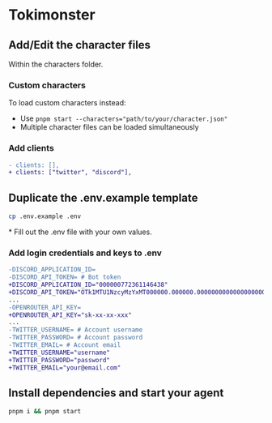 # Tokimonster

## Add/Edit the character files

Within the characters folder.

### Custom characters

To load custom characters instead:
- Use `pnpm start --characters="path/to/your/character.json"`
- Multiple character files can be loaded simultaneously

### Add clients

```diff
- clients: [],
+ clients: ["twitter", "discord"],
```

## Duplicate the .env.example template

```bash
cp .env.example .env
```

\* Fill out the .env file with your own values.

### Add login credentials and keys to .env

```diff
-DISCORD_APPLICATION_ID=
-DISCORD_API_TOKEN= # Bot token
+DISCORD_APPLICATION_ID="000000772361146438"
+DISCORD_API_TOKEN="OTk1MTU1NzcyMzYxMT000000.000000.00000000000000000000000000000000"
...
-OPENROUTER_API_KEY=
+OPENROUTER_API_KEY="sk-xx-xx-xxx"
...
-TWITTER_USERNAME= # Account username
-TWITTER_PASSWORD= # Account password
-TWITTER_EMAIL= # Account email
+TWITTER_USERNAME="username"
+TWITTER_PASSWORD="password"
+TWITTER_EMAIL="your@email.com"
```

## Install dependencies and start your agent

```bash
pnpm i && pnpm start
```
